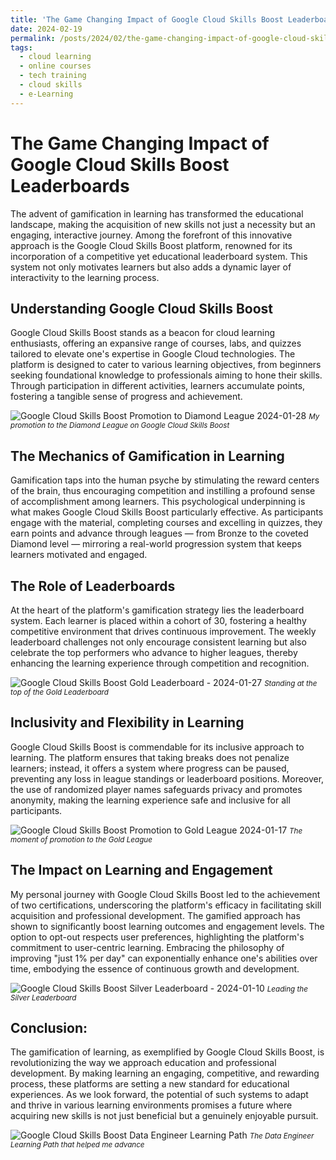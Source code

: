 ```yaml
---
title: 'The Game Changing Impact of Google Cloud Skills Boost Leaderboards'
date: 2024-02-19
permalink: /posts/2024/02/the-game-changing-impact-of-google-cloud-skills-boost-leaderboards/
tags:
  - cloud learning
  - online courses
  - tech training
  - cloud skills
  - e-Learning
---
```


# The Game Changing Impact of Google Cloud Skills Boost Leaderboards
The advent of gamification in learning has transformed the educational landscape, making the acquisition of new skills not just a necessity but an engaging, interactive journey. Among the forefront of this innovative approach is the Google Cloud Skills Boost platform, renowned for its incorporation of a competitive yet educational leaderboard system. This system not only motivates learners but also adds a dynamic layer of interactivity to the learning process.

## Understanding Google Cloud Skills Boost
Google Cloud Skills Boost stands as a beacon for cloud learning enthusiasts, offering an expansive range of courses, labs, and quizzes tailored to elevate one's expertise in Google Cloud technologies. The platform is designed to cater to various learning objectives, from beginners seeking foundational knowledge to professionals aiming to hone their skills. Through participation in different activities, learners accumulate points, fostering a tangible sense of progress and achievement.

![Google Cloud Skills Boost Promotion to Diamond League 2024-01-28](https://github.com/paraskevasleivadaros/Blog-Post-Ideas/assets/16403754/e35834e7-9c21-4cb4-beea-25ea30a93faa)
*<small>My promotion to the Diamond League on Google Cloud Skills Boost</small>*

## The Mechanics of Gamification in Learning
Gamification taps into the human psyche by stimulating the reward centers of the brain, thus encouraging competition and instilling a profound sense of accomplishment among learners. This psychological underpinning is what makes Google Cloud Skills Boost particularly effective. As participants engage with the material, completing courses and excelling in quizzes, they earn points and advance through leagues — from Bronze to the coveted Diamond level — mirroring a real-world progression system that keeps learners motivated and engaged.

## The Role of Leaderboards
At the heart of the platform's gamification strategy lies the leaderboard system. Each learner is placed within a cohort of 30, fostering a healthy competitive environment that drives continuous improvement. The weekly leaderboard challenges not only encourage consistent learning but also celebrate the top performers who advance to higher leagues, thereby enhancing the learning experience through competition and recognition.

![Google Cloud Skills Boost Gold Leaderboard - 2024-01-27](https://github.com/paraskevasleivadaros/Blog-Post-Ideas/assets/16403754/1f7dead4-9708-4611-830b-29e58180cae7)
*<small>Standing at the top of the Gold Leaderboard</small>*

## Inclusivity and Flexibility in Learning
Google Cloud Skills Boost is commendable for its inclusive approach to learning. The platform ensures that taking breaks does not penalize learners; instead, it offers a system where progress can be paused, preventing any loss in league standings or leaderboard positions. Moreover, the use of randomized player names safeguards privacy and promotes anonymity, making the learning experience safe and inclusive for all participants.

![Google Cloud Skills Boost Promotion to Gold League 2024-01-17](https://github.com/paraskevasleivadaros/Blog-Post-Ideas/assets/16403754/29d156ec-ba56-447b-bfb4-54fa22f4a51a)
*<small>The moment of promotion to the Gold League</small>*

## The Impact on Learning and Engagement
My personal journey with Google Cloud Skills Boost led to the achievement of two certifications, underscoring the platform's efficacy in facilitating skill acquisition and professional development. The gamified approach has shown to significantly boost learning outcomes and engagement levels. The option to opt-out respects user preferences, highlighting the platform's commitment to user-centric learning. Embracing the philosophy of improving "just 1% per day" can exponentially enhance one's abilities over time, embodying the essence of continuous growth and development.

![Google Cloud Skills Boost Silver Leaderboard - 2024-01-10](https://github.com/paraskevasleivadaros/Blog-Post-Ideas/assets/16403754/f1ce7a50-e0e4-4f45-99dd-ecf3b4cf40ea)
*<small>Leading the Silver Leaderboard</small>*

## Conclusion:
The gamification of learning, as exemplified by Google Cloud Skills Boost, is revolutionizing the way we approach education and professional development. By making learning an engaging, competitive, and rewarding process, these platforms are setting a new standard for educational experiences. As we look forward, the potential of such systems to adapt and thrive in various learning environments promises a future where acquiring new skills is not just beneficial but a genuinely enjoyable pursuit.

![Google Cloud Skills Boost Data Engineer Learning Path](https://github.com/paraskevasleivadaros/Blog-Post-Ideas/assets/16403754/4da6f88a-74a0-48e6-a180-4b84f1b0e5a0)
*<small>The Data Engineer Learning Path that helped me advance</small>*
